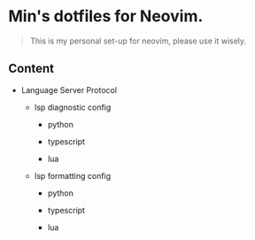 # Min's dotfiles for Neovim.

> This is my personal set-up for neovim, please use it wisely.

## Content

- Language Server Protocol

  - lsp diagnostic config

    - python

    - typescript

    - lua

  - lsp formatting config

    - python

    - typescript

    - lua
